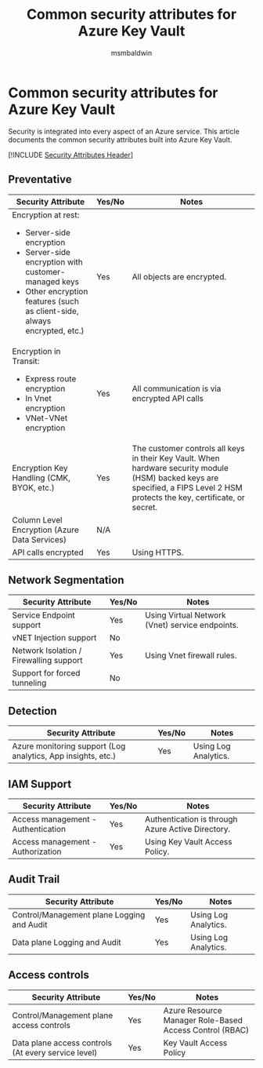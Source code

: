 ﻿---
title: Common security attributes for Azure Key Vault
description: A checklist of common security attributes for evaluating Azure Key Vault
services: key-vault
documentationcenter: ''
author: msmbaldwin
manager: barbkess

ms.service: key-vault
ms.topic: conceptual
ms.date: 04/16/2019
ms.author: mbaldwin

---
# Common security attributes for Azure Key Vault

Security is integrated into every aspect of an Azure service. This article documents the common security attributes built into Azure Key Vault. 

[!INCLUDE [Security Attributes Header](../../includes/security-attributes-header.md)]

## Preventative

| Security Attribute | Yes/No | Notes |
|---|---|--|
| Encryption at rest:<ul><li>Server-side encryption</li><li>Server-side encryption with customer-managed keys</li><li>Other encryption features (such as client-side, always encrypted, etc.)</ul>| Yes | All objects are encrypted. |
| Encryption in Transit:<ul><li>Express route encryption</li><li>In Vnet encryption</li><li>VNet-VNet encryption</ul>| Yes | All communication is via encrypted API calls |
| Encryption Key Handling (CMK, BYOK, etc.)| Yes | The customer controls all keys in their Key Vault. When hardware security module (HSM) backed keys are specified, a FIPS Level 2 HSM protects the key, certificate, or secret. |
| Column Level Encryption (Azure Data Services)| N/A |  |
| API calls encrypted| Yes | Using HTTPS. |

## Network Segmentation

| Security Attribute | Yes/No | Notes |
|---|---|--|
| Service Endpoint support| Yes | Using Virtual Network (Vnet) service endpoints. |
| vNET Injection support| No |  |
| Network Isolation / Firewalling support| Yes | Using Vnet firewall rules. |
| Support for forced tunneling | No |  |

## Detection

| Security Attribute | Yes/No | Notes|
|---|---|--|
| Azure monitoring support (Log analytics, App insights, etc.)| Yes | Using Log Analytics. |

## IAM Support

| Security Attribute | Yes/No | Notes|
|---|---|--|
| Access management - Authentication| Yes | Authentication is through Azure Active Directory. |
| Access management - Authorization| Yes | Using Key Vault Access Policy. |


## Audit Trail

| Security Attribute | Yes/No | Notes|
|---|---|--|
| Control/Management plane Logging and Audit| Yes | Using Log Analytics. |
| Data plane Logging and Audit| Yes | Using Log Analytics. |

## Access controls

| Security Attribute | Yes/No | Notes|
|---|---|--|
| Control/Management plane access controls | Yes | Azure Resource Manager Role-Based Access Control (RBAC) |
| Data plane access controls (At every service level) | Yes | Key Vault Access Policy |